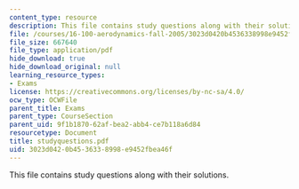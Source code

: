 ```yaml
---
content_type: resource
description: This file contains study questions along with their solutions.
file: /courses/16-100-aerodynamics-fall-2005/3023d0420b4536338998e9452fbea46f_studyquestions.pdf
file_size: 667640
file_type: application/pdf
hide_download: true
hide_download_original: null
learning_resource_types:
- Exams
license: https://creativecommons.org/licenses/by-nc-sa/4.0/
ocw_type: OCWFile
parent_title: Exams
parent_type: CourseSection
parent_uid: 9f1b1870-62af-bea2-abb4-ce7b118a6d84
resourcetype: Document
title: studyquestions.pdf
uid: 3023d042-0b45-3633-8998-e9452fbea46f
---
```

This file contains study questions along with their solutions.